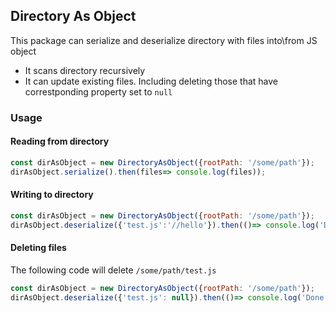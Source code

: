 ## Directory As Object 
This package can serialize and deserialize directory with files into\from JS object


- It scans directory recursively
- It can update existing files. Including deleting those that have correstponding property set to `null`

### Usage

#### Reading from directory
```js
const dirAsObject = new DirectoryAsObject({rootPath: '/some/path'});
dirAsObject.serialize().then(files=> console.log(files));
```

#### Writing to directory
```js
const dirAsObject = new DirectoryAsObject({rootPath: '/some/path'});
dirAsObject.deserialize({'test.js':'//hello'}).then(()=> console.log('Done'));;
```

#### Deleting files
The following code will delete `/some/path/test.js`
```js
const dirAsObject = new DirectoryAsObject({rootPath: '/some/path'});
dirAsObject.deserialize({'test.js': null}).then(()=> console.log('Done'));;
```
